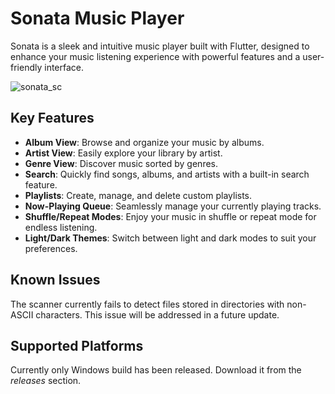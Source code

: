 # Sonata Music Player
Sonata is a sleek and intuitive music player built with Flutter, designed to enhance your music listening experience with powerful features and a user-friendly interface.

![sonata_sc](https://github.com/user-attachments/assets/94a9657c-c761-4064-b6e0-a47cd354be2c)

## Key Features
- **Album View**: Browse and organize your music by albums.
- **Artist View**: Easily explore your library by artist.
- **Genre View**: Discover music sorted by genres.
- **Search**: Quickly find songs, albums, and artists with a built-in search feature.
- **Playlists**: Create, manage, and delete custom playlists.
- **Now-Playing Queue**: Seamlessly manage your currently playing tracks.
- **Shuffle/Repeat Modes**: Enjoy your music in shuffle or repeat mode for endless listening.
- **Light/Dark Themes**: Switch between light and dark modes to suit your preferences.

## Known Issues
The scanner currently fails to detect files stored in directories with non-ASCII characters. This issue will be addressed in a future update.

## Supported Platforms
Currently only Windows build has been released. Download it from the _releases_ section.
